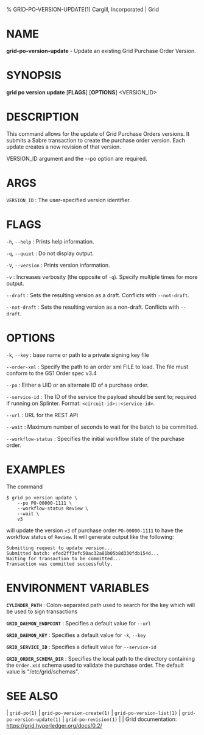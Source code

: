% GRID-PO-VERSION-UPDATE(1) Cargill, Incorporated | Grid
<!--
  Copyright 2021 Cargill Incorporated
  Licensed under Creative Commons Attribution 4.0 International License
  https://creativecommons.org/licenses/by/4.0/
-->

NAME
====

**grid-po-version-update** - Update an existing Grid Purchase Order Version.

SYNOPSIS
========

**grid po version update** \[**FLAGS**\] \[**OPTIONS**\] <VERSION_ID>

DESCRIPTION
===========

This command allows for the update of Grid Purchase Orders versions. It
submits a Sabre transaction to create the purchase order version. Each update
creates a new revision of that version.

VERSION_ID argument and the --po option are required.


ARGS
====

`VERSION_ID`
: The user-specified version identifier.

FLAGS
=====

`-h`, `--help`
: Prints help information.

`-q`, `--quiet`
: Do not display output.

`-V`, `--version`
: Prints version information.

`-v`
: Increases verbosity (the opposite of `-q`). Specify multiple times for more
  output.

`--draft`
: Sets the resulting version as a draft. Conflicts with `--not-draft`.

`--not-draft`
: Sets the resulting version as a non-draft. Conflicts with `--draft`.

OPTIONS
=======

`-k`, `--key`
: base name or path to a private signing key file

`--order-xml`
: Specify the path to an order xml FILE to load.  The file must conform to the
  GS1 Order spec v3.4

`--po`
: Either a UID or an alternate ID of a purchase order.

`--service-id`
: The ID of the service the payload should be sent to; required if running on
  Splinter. Format: `<circuit-id>::<service-id>`.

`--url`
: URL for the REST API

`--wait`
: Maximum number of seconds to wait for the batch to be committed.

`--workflow-status`
: Specifies the initial workflow state of the purchase order.

EXAMPLES
========

The command

```
$ grid po version update \
    --po PO-00000-1111 \
    --workflow-status Review \
    --wait \
    v3
```

will update the version `v3` of purchase order `PO-00000-1111` to have the
workflow status of `Review`. It will generate output like the following:

```
Submitting request to update version...
Submitted batch: efed2ff3efc50ac32a81b05b8d330fdb154d...
Waiting for transaction to be committed...
Transaction was committed successfully.
```

ENVIRONMENT VARIABLES
=====================

**`CYLINDER_PATH`**
: Colon-separated path used to search for the key which will be used
  to sign transactions

**`GRID_DAEMON_ENDPOINT`**
: Specifies a default value for `--url`

**`GRID_DAEMON_KEY`**
: Specifies a default value for  `-k`, `--key`

**`GRID_SERVICE_ID`**
: Specifies a default value for `--service-id`

**`GRID_ORDER_SCHEMA_DIR`**
: Specifies the local path to the directory containing the `Order.xsd`
  schema used to validate the purchase order. The default value is
  "/etc/grid/schemas".

SEE ALSO
========
| `grid-po(1)`
| `grid-po-version-create(1)`
| `grid-po-version-list(1)`
| `grid-po-version-update(1)`
| `grid-po-revision(1)`
|
| Grid documentation: https://grid.hyperledger.org/docs/0.2/
